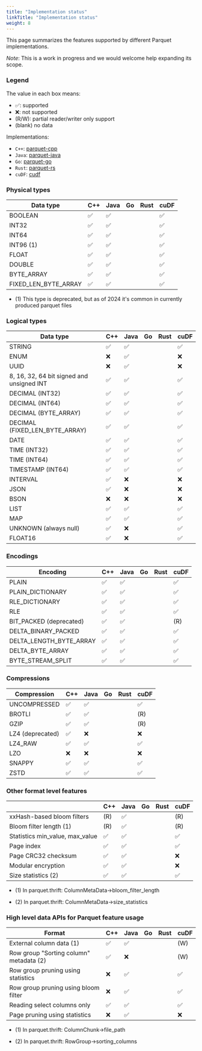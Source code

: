 ```yaml
---
title: "Implementation status"
linkTitle: "Implementation status"
weight: 8
---
```


This page summarizes the features supported by different Parquet
implementations.

*Note*: This is a work in progress and we would welcome help expanding its scope.

### Legend
The value in each box means:
* ✅: supported
* ❌: not supported
* (R/W): partial reader/writer only support
* (blank) no data

Implementations:
* `C++`: [parquet-cpp](https://github.com/apache/arrow/tree/main/cpp/src/parquet)
* `Java`: [parquet-java](https://github.com/apache/parquet-java)
* `Go`: [parquet-go](https://github.com/apache/arrow-go/tree/main/parquet)
* `Rust`: [parquet-rs](https://github.com/apache/arrow-rs/blob/main/parquet/README.md)
* `cuDF`: [cudf](https://github.com/rapidsai/cudf)



### Physical types

| Data type                                 | C++   | Java  | Go    | Rust  | cuDF  |
| ----------------------------------------- | ----- | ----- | ----- | ----- | ----- |
| BOOLEAN                                   |  ✅   |  ✅   |       |       |  ✅   |
| INT32                                     |  ✅   |  ✅   |       |       |  ✅   |
| INT64                                     |  ✅   |  ✅   |       |       |  ✅   |
| INT96 (1)                                 |  ✅   |  ✅   |       |       |  ✅   |
| FLOAT                                     |  ✅   |  ✅   |       |       |  ✅   |
| DOUBLE                                    |  ✅   |  ✅   |       |       |  ✅   |
| BYTE_ARRAY                                |  ✅   |  ✅   |       |       |  ✅   |
| FIXED_LEN_BYTE_ARRAY                      |  ✅   |  ✅   |       |       |  ✅   |

* \(1) This type is deprecated, but as of 2024 it's common in currently produced parquet files


### Logical types

| Data type                                 | C++   | Java  | Go    | Rust  | cuDF  |
| ----------------------------------------- | ----- | ----- | ----- | ----- | ----- |
| STRING                                    |  ✅   |  ✅   |       |       |  ✅   |
| ENUM                                      |  ❌   |  ✅   |       |       |  ❌   |
| UUID                                      |  ❌   |  ✅   |       |       |  ❌   |
| 8, 16, 32, 64 bit signed and unsigned INT |  ✅   |  ✅   |       |       |  ✅   |
| DECIMAL (INT32)                           |  ✅   |  ✅   |       |       |  ✅   |
| DECIMAL (INT64)                           |  ✅   |  ✅   |       |       |  ✅   |
| DECIMAL (BYTE_ARRAY)                      |  ✅   |  ✅   |       |       |  ✅   |
| DECIMAL (FIXED_LEN_BYTE_ARRAY)            |  ✅   |  ✅   |       |       |  ✅   |
| DATE                                      |  ✅   |  ✅   |       |       |  ✅   |
| TIME (INT32)                              |  ✅   |  ✅   |       |       |  ✅   |
| TIME (INT64)                              |  ✅   |  ✅   |       |       |  ✅   |
| TIMESTAMP (INT64)                         |  ✅   |  ✅   |       |       |  ✅   |
| INTERVAL                                  |  ✅   |  ❌   |       |       |  ❌   |
| JSON                                      |  ✅   |  ❌   |       |       |  ❌   |
| BSON                                      |  ❌   |  ❌   |       |       |  ❌   |
| LIST                                      |  ✅   |  ✅   |       |       |  ✅   |
| MAP                                       |  ✅   |  ✅   |       |       |  ✅   |
| UNKNOWN (always null)                     |  ✅   |  ❌   |       |       |  ✅   |
| FLOAT16                                   |  ✅   |  ❌   |       |       |  ✅   |

### Encodings

| Encoding                                  | C++   | Java  | Go    | Rust  | cuDF  |
| ----------------------------------------- | ----- | ----- | ----- | ----- | ----- |
| PLAIN                                     |  ✅   |  ✅   |       |       |  ✅   |
| PLAIN_DICTIONARY                          |  ✅   |  ✅   |       |       |  ✅   |
| RLE_DICTIONARY                            |  ✅   |  ✅   |       |       |  ✅   |
| RLE                                       |  ✅   |  ✅   |       |       |  ✅   |
| BIT_PACKED (deprecated)                   |  ✅   |  ✅   |       |       |  (R)  |
| DELTA_BINARY_PACKED                       |  ✅   |  ✅   |       |       |  ✅   |
| DELTA_LENGTH_BYTE_ARRAY                   |  ✅   |  ✅   |       |       |  ✅   |
| DELTA_BYTE_ARRAY                          |  ✅   |  ✅   |       |       |  ✅   |
| BYTE_STREAM_SPLIT                         |  ✅   |  ✅   |       |       |  ✅   |

### Compressions

| Compression                               | C++   | Java  | Go    | Rust  | cuDF  |
| ----------------------------------------- | ----- | ----- | ----- | ----- | ----- |
| UNCOMPRESSED                              |  ✅   |  ✅   |       |       |  ✅   |
| BROTLI                                    |  ✅   |  ✅   |       |       |  (R)  |
| GZIP                                      |  ✅   |  ✅   |       |       |  (R)  |
| LZ4 (deprecated)                          |  ✅   |  ❌   |       |       |  ❌   |
| LZ4_RAW                                   |  ✅   |  ✅   |       |       |  ✅   |
| LZO                                       |  ❌   |  ❌   |       |       |  ❌   |
| SNAPPY                                    |  ✅   |  ✅   |       |       |  ✅   |
| ZSTD                                      |  ✅   |  ✅   |       |       |  ✅   |

### Other format level features

|                                           | C++   | Java  | Go    | Rust  | cuDF  |
| ----------------------------------------- | ----- | ----- | ----- | ----- | ----- |
| xxHash-based bloom filters                |  (R)  |  ✅   |       |       |  (R)  |
| Bloom filter length (1)                   |  (R)  |  ✅   |       |       |  (R)  |
| Statistics min_value, max_value           |  ✅   |  ✅   |       |       |  ✅   |
| Page index                                |  ✅   |  ✅   |       |       |  ✅   |
| Page CRC32 checksum                       |  ✅   |  ✅   |       |       |  ❌   |
| Modular encryption                        |  ✅   |  ✅   |       |       |  ❌   |
| Size statistics (2)                       |  ✅   |  ✅   |       |       |  ✅   |


* \(1) In parquet.thrift: ColumnMetaData->bloom_filter_length

* \(2) In parquet.thrift: ColumnMetaData->size_statistics

### High level data APIs for Parquet feature usage

| Format                                       | C++   | Java  | Go    | Rust  | cuDF  |
| -------------------------------------------- | ----- | ----- | ----- | ----- | ----- |
| External column data (1)                     |  ✅   |  ✅   |       |       |  (W)  |
| Row group "Sorting column" metadata (2)      |  ✅   |  ❌   |       |       |  (W)  |
| Row group pruning using statistics           |  ❌   |  ✅   |       |       |  ✅   |
| Row group pruning using bloom filter         |  ❌   |  ✅   |       |       |  ✅   |
| Reading select columns only                  |  ✅   |  ✅   |       |       |  ✅   |
| Page pruning using statistics                |  ❌   |  ✅   |       |       |  ❌   |


* \(1) In parquet.thrift: ColumnChunk->file_path

* \(2) In parquet.thrift: RowGroup->sorting_columns
